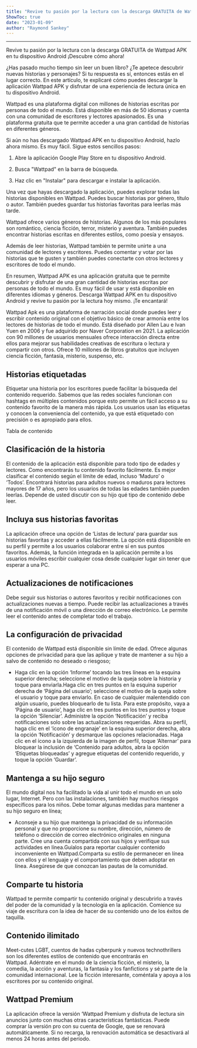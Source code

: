 ```yaml
---
title: "Revive tu pasión por la lectura con la descarga GRATUITA de Wattpad APK en tu dispositivo Android ¡Descubre cómo ahora!"
ShowToc: true 
date: "2023-01-09"
author: "Raymond Sankey"
---
```

*****
Revive tu pasión por la lectura con la descarga GRATUITA de Wattpad APK en tu dispositivo Android ¡Descubre cómo ahora!

¿Has pasado mucho tiempo sin leer un buen libro? ¿Te apetece descubrir nuevas historias y personajes? Si tu respuesta es sí, entonces estás en el lugar correcto. En este artículo, te explicaré cómo puedes descargar la aplicación Wattpad APK y disfrutar de una experiencia de lectura única en tu dispositivo Android.

Wattpad es una plataforma digital con millones de historias escritas por personas de todo el mundo. Está disponible en más de 50 idiomas y cuenta con una comunidad de escritores y lectores apasionados. Es una plataforma gratuita que te permite acceder a una gran cantidad de historias en diferentes géneros.

Si aún no has descargado Wattpad APK en tu dispositivo Android, hazlo ahora mismo. Es muy fácil. Sigue estos sencillos pasos:

1. Abre la aplicación Google Play Store en tu dispositivo Android.

2. Busca "Wattpad" en la barra de búsqueda.

3. Haz clic en "Instalar" para descargar e instalar la aplicación.

Una vez que hayas descargado la aplicación, puedes explorar todas las historias disponibles en Wattpad. Puedes buscar historias por género, título o autor. También puedes guardar tus historias favoritas para leerlas más tarde.

Wattpad ofrece varios géneros de historias. Algunos de los más populares son romántico, ciencia ficción, terror, misterio y aventura. También puedes encontrar historias escritas en diferentes estilos, como poesía y ensayos.

Además de leer historias, Wattpad también te permite unirte a una comunidad de lectores y escritores. Puedes comentar y votar por las historias que te gusten y también puedes conectarte con otros lectores y escritores de todo el mundo.

En resumen, Wattpad APK es una aplicación gratuita que te permite descubrir y disfrutar de una gran cantidad de historias escritas por personas de todo el mundo. Es muy fácil de usar y está disponible en diferentes idiomas y géneros. Descarga Wattpad APK en tu dispositivo Android y revive tu pasión por la lectura hoy mismo. ¡Te encantará!


Wattpad Apk es una plataforma de narración social donde puedes leer y escribir contenido original con el objetivo básico de crear armonía entre los lectores de historias de todo el mundo. Está diseñado por Allen Lau e Ivan Yuen en 2006 y fue adquirido por Naver Corporation en 2021. La aplicación con 90 millones de usuarios mensuales ofrece interacción directa entre ellos para mejorar sus habilidades creativas de escritura o lectura y compartir con otros. Ofrece 10 millones de libros gratuitos que incluyen ciencia ficción, fantasía, misterio, suspenso, etc.
 
## Historias etiquetadas
 
Etiquetar una historia por los escritores puede facilitar la búsqueda del contenido requerido. Sabemos que las redes sociales funcionan con hashtags en múltiples contenidos porque esto permite un fácil acceso a su contenido favorito de la manera más rápida. Los usuarios usan las etiquetas y conocen la conveniencia del contenido, ya que está etiquetado con precisión o es apropiado para ellos. 
 
Tabla de contenido
 
## Clasificación de la historia
 
El contenido de la aplicación está disponible para todo tipo de edades y lectores. Como encontrarás tu contenido favorito fácilmente. Es mejor clasificar el contenido según el límite de edad, incluso ‘Maduro’ o ‘Todos’. Encontrará historias para adultos nuevos o maduros para lectores mayores de 17 años, pero los usuarios de todas las edades también pueden leerlas. Depende de usted discutir con su hijo qué tipo de contenido debe leer. 
 
## Incluya sus historias favoritas
 
La aplicación ofrece una opción de ‘Listas de lectura’ para guardar sus historias favoritas y acceder a ellas fácilmente. La opción está disponible en su perfil y permite a los usuarios colaborar entre sí en sus puntos favoritos. Además, la función integrada en la aplicación permite a los usuarios móviles escribir cualquier cosa desde cualquier lugar sin tener que esperar a una PC. 
 
## Actualizaciones de notificaciones
 
Debe seguir sus historias o autores favoritos y recibir notificaciones con actualizaciones nuevas a tiempo. Puede recibir las actualizaciones a través de una notificación móvil o una dirección de correo electrónico. Le permite leer el contenido antes de completar todo el trabajo. 
 
## La configuración de privacidad
 
El contenido de Wattpad está disponible sin límite de edad. Ofrece algunas opciones de privacidad para que las aplique y trate de mantener a su hijo a salvo de contenido no deseado o riesgoso;
 
- Haga clic en la opción ‘Informe’ tocando las tres líneas en la esquina superior derecha; seleccione el motivo de la queja sobre la historia y toque para enviarla.Haga clic en tres puntos en la esquina superior derecha de ‘Página del usuario’; seleccione el motivo de la queja sobre el usuario y toque para enviarlo. En caso de cualquier malentendido con algún usuario, puedes bloquearlo de tu lista. Para este propósito, vaya a ‘Página de usuario’, haga clic en tres puntos en los tres puntos y toque la opción ‘Silenciar’. Administre la opción ‘Notificación’ y reciba notificaciones solo sobre las actualizaciones requeridas. Abra su perfil, haga clic en el ‘ícono de engranaje’ en la esquina superior derecha, abra la opción ‘Notificación’ y desmarque las opciones relacionadas. Haga clic en el ícono a la izquierda de la imagen de perfil, toque ‘Alternar’ para bloquear la inclusión de ‘Contenido para adultos, abra la opción ‘Etiquetas bloqueadas’ y agregue etiquetas del contenido requerido, y toque la opción ‘Guardar’.

 
## Mantenga a su hijo seguro 
 
El mundo digital nos ha facilitado la vida al unir todo el mundo en un solo lugar, Internet. Pero con las instalaciones, también hay muchos riesgos específicos para los niños. Debe tomar algunas medidas para mantener a su hijo seguro en línea;
 
- Aconseje a su hijo que mantenga la privacidad de su información personal y que no proporcione su nombre, dirección, número de teléfono o dirección de correo electrónico originales en ninguna parte. Cree una cuenta compartida con sus hijos y verifique sus actividades en línea.Guíalos para reportar cualquier contenido inconveniente en Wattpad.Comparta su estilo de permanecer en línea con ellos y el lenguaje y el comportamiento que deben adoptar en línea. Asegúrese de que conozcan las pautas de la comunidad.

 
## Comparte tu historia
 
Wattpad te permite compartir tu contenido original y descubrirlo a través del poder de la comunidad y la tecnología en la aplicación. Comience su viaje de escritura con la idea de hacer de su contenido uno de los éxitos de taquilla.
 
## Contenido ilimitado 
 
Meet-cutes LGBT, cuentos de hadas cyberpunk y nuevos technothrillers son los diferentes estilos de contenido que encontrarás en Wattpad. Adéntrate en el mundo de la ciencia ficción, el misterio, la comedia, la acción y aventuras, la fantasía y los fanfictions y sé parte de la comunidad internacional. Lee la ficción interesante, coméntala y apoya a los escritores por su contenido original.
 
## Wattpad Premium
 
La aplicación ofrece la versión ‘Wattpad Premium y disfruta de lectura sin anuncios junto con muchas otras características fantásticas. Puede comprar la versión pro con su cuenta de Google, que se renovará automáticamente. Si no recarga, la renovación automática se desactivará al menos 24 horas antes del período. 



